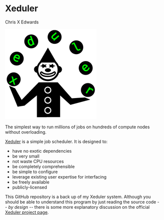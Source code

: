Xeduler
=======
Chris X Edwards

![alt text](./xeduler_logo.png "Xeduler!")

The simplest way to run millions of jobs on hundreds of compute nodes
without overloading.

[Xeduler](http://xed.ch/project/xeduler) is a simple
job scheduler. It is designed to:

* have no exotic dependencies
* be very small
* not waste CPU resources
* be completely comprehensible
* be simple to configure
* leverage existing user expertise for interfacing
* be freely available
* publicly-licensed

This GitHub repository is a back up of my Xeduler system. Although you
should be able to understand this program by just reading the source
code -- _by design_ -- there is some more explanatory discussion on
the official [Xeduler project page](http://xed.ch/project/xeduler).

